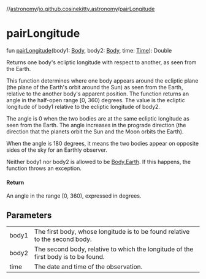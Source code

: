 //[astronomy](../../index.md)/[io.github.cosinekitty.astronomy](index.md)/[pairLongitude](pair-longitude.md)

# pairLongitude

fun [pairLongitude](pair-longitude.md)(body1: [Body](-body/index.md), body2: [Body](-body/index.md), time: [Time](-time/index.md)): Double

Returns one body's ecliptic longitude with respect to another, as seen from the Earth.

This function determines where one body appears around the ecliptic plane (the plane of the Earth's orbit around the Sun) as seen from the Earth, relative to the another body's apparent position. The function returns an angle in the half-open range [0, 360) degrees. The value is the ecliptic longitude of body1 relative to the ecliptic longitude of body2.

The angle is 0 when the two bodies are at the same ecliptic longitude as seen from the Earth. The angle increases in the prograde direction (the direction that the planets orbit the Sun and the Moon orbits the Earth).

When the angle is 180 degrees, it means the two bodies appear on opposite sides of the sky for an Earthly observer.

Neither body1 nor body2 is allowed to be [Body.Earth](-body/-earth/index.md). If this happens, the function throws an exception.

#### Return

An angle in the range [0, 360), expressed in degrees.

## Parameters

| | |
|---|---|
| body1 | The first body, whose longitude is to be found relative to the second body. |
| body2 | The second body, relative to which the longitude of the first body is to be found. |
| time | The date and time of the observation. |
